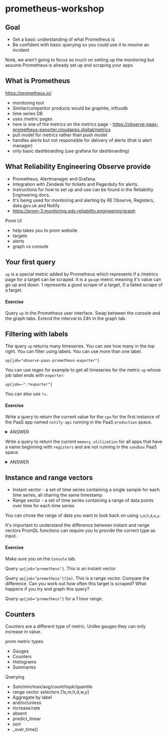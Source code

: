 # prometheus-workshop

## Goal
- Get a basic understanding of what Prometheus is
- Be confident with basic querying so you could use it to resolve an incident

Note, we aren’t going to focus so much on setting up the monitoring but assume Prometheus is already set up and scraping your apps

## What is Prometheus

https://prometheus.io/

- monitoring tool
- Similar/competitor products would be graphite, influxdb
- time series DB
- uses /metric pages
- here is one of the metrics on the metrics page - https://observe-paas-prometheus-exporter.cloudapps.digital/metrics
- pull model for metrics rather than push model
- handles alerts but not responsible for delivery of alerts (that is alert manager)
- only basic dashboarding (use grafana for dashboarding)


## What Reliability Engineering Observe provide
- Prometheus, Alertmanager and Grafana.
- Integration with Zendesk for tickets and Pagerduty for alerts.
- Instructions for how to set up and use can be found in the Reliability Engineering docs.
- It's being used for monitoring and alerting by RE Observe, Registers, data.gov.uk and Notify
- https://prom-3.monitoring.gds-reliability.engineering/graph

Prom UI
- help takes you to prom website
- targets
- alerts
- graph vs console

## Your first query

`up` is a special metric added by Prometheus which represents if a /metrics page for a target can be scraped. It is a `gauge` metric meaning it's value can go up and down. 1 represents a good scrape of a target, 0 a failed scrape of a target.

#### Exercise

Query `up` in the Prometheus user interface. Swap between the console and the graph tabs. Extend the interval to 24h in the graph tab.


## Filtering with labels

The query `up` returns many timeseries. You can see how many in the top right. You can filter using labels. You can use more than one label.

`up{job="observe-paas-prometheus-exporter"}`

You can use regex for example to get all timeseries for the metric `up` whose job label ends with `exporter`:

`up{job=~".*exporter"}`

You can also use `!=`.

#### Exercise

Write a query to return the current value for the `cpu` for the first instance of the PaaS app named `notify-api` running in the PaaS `production` space.

<details><summary>ANSWER</summary>
`cpu{app="notify-api", space="production", exported_instance="0"}`
</details>

Write a query to return the current `memory_utilization` for all apps that have a name beginning with `registers` and are not running in the `sandbox` PaaS space.

<details><summary>ANSWER</summary>
`memory_utilization{app=~"registers.*", space!="sandbox"}`
</details>


## Instance and range vectors

* Instant vector - a set of time series containing a single sample for each time series, all sharing the same timestamp
* Range vector - a set of time series containing a range of data points over time for each time series

You can chose the range of data you want to look back on using `s`,`m`,`h`,`d`,`w`,`y`.

It's important to understand the difference between instant and range vectors PromQL functions can require you to provide the correct type as input.

#### Exercise

Make sure you on the `Console` tab.

Query `up{job="prometheus"}`. This is an instant vector

Query `up{job="prometheus"}[2m]`. This is a range vector. Compare the difference. Can you work out how often this target is scraped? What happens if you try and graph this query?

Query `up{job="prometheus"}` for a 1 hour range.


## Counters

Counters are a different type of metric. Unlike gauges they can only increase in value.




prom metric types
- Gauges
- Counters
- Histograms
- Summaries




Querying

- Sum/min/max/avg/count/topk/quantile
- range vector selectors [1s,m,h,d,w,y]
- Aggregate by label
- and/or/unless
- increase/rate
- absent
- predict_linear
- sort
- <aggregation>_over_time()


